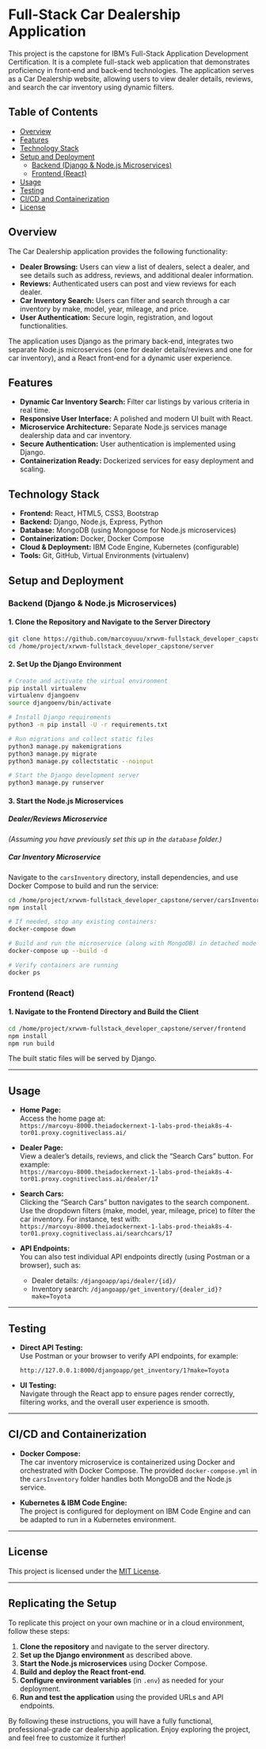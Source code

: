# Full-Stack Car Dealership Application

This project is the capstone for IBM’s Full-Stack Application Development Certification. It is a complete full-stack web application that demonstrates proficiency in front‑end and back‑end technologies. The application serves as a Car Dealership website, allowing users to view dealer details, reviews, and search the car inventory using dynamic filters.

## Table of Contents

- [Overview](#overview)
- [Features](#features)
- [Technology Stack](#technology-stack)
- [Setup and Deployment](#setup-and-deployment)
  - [Backend (Django & Node.js Microservices)](#backend-django--nodejs-microservices)
  - [Frontend (React)](#frontend-react)
- [Usage](#usage)
- [Testing](#testing)
- [CI/CD and Containerization](#cicd-and-containerization)
- [License](#license)

## Overview

The Car Dealership application provides the following functionality:
- **Dealer Browsing:** Users can view a list of dealers, select a dealer, and see details such as address, reviews, and additional dealer information.
- **Reviews:** Authenticated users can post and view reviews for each dealer.
- **Car Inventory Search:** Users can filter and search through a car inventory by make, model, year, mileage, and price.
- **User Authentication:** Secure login, registration, and logout functionalities.

The application uses Django as the primary back‑end, integrates two separate Node.js microservices (one for dealer details/reviews and one for car inventory), and a React front‑end for a dynamic user experience.

## Features

- **Dynamic Car Inventory Search:** Filter car listings by various criteria in real time.
- **Responsive User Interface:** A polished and modern UI built with React.
- **Microservice Architecture:** Separate Node.js services manage dealership data and car inventory.
- **Secure Authentication:** User authentication is implemented using Django.
- **Containerization Ready:** Dockerized services for easy deployment and scaling.

## Technology Stack

- **Frontend:** React, HTML5, CSS3, Bootstrap
- **Backend:** Django, Node.js, Express, Python
- **Database:** MongoDB (using Mongoose for Node.js microservices)
- **Containerization:** Docker, Docker Compose
- **Cloud & Deployment:** IBM Code Engine, Kubernetes (configurable)
- **Tools:** Git, GitHub, Virtual Environments (virtualenv)

## Setup and Deployment

### Backend (Django & Node.js Microservices)

#### 1. Clone the Repository and Navigate to the Server Directory

```bash
git clone https://github.com/marcoyuuu/xrwvm-fullstack_developer_capstone.git
cd /home/project/xrwvm-fullstack_developer_capstone/server
```

#### 2. Set Up the Django Environment

```bash
# Create and activate the virtual environment
pip install virtualenv
virtualenv djangoenv
source djangoenv/bin/activate

# Install Django requirements
python3 -m pip install -U -r requirements.txt

# Run migrations and collect static files
python3 manage.py makemigrations
python3 manage.py migrate
python3 manage.py collectstatic --noinput

# Start the Django development server
python3 manage.py runserver
```

#### 3. Start the Node.js Microservices

##### Dealer/Reviews Microservice  
*(Assuming you have previously set this up in the `database` folder.)*

##### Car Inventory Microservice

Navigate to the `carsInventory` directory, install dependencies, and use Docker Compose to build and run the service:

```bash
cd /home/project/xrwvm-fullstack_developer_capstone/server/carsInventory
npm install

# If needed, stop any existing containers:
docker-compose down

# Build and run the microservice (along with MongoDB) in detached mode
docker-compose up --build -d

# Verify containers are running
docker ps
```

### Frontend (React)

#### 1. Navigate to the Frontend Directory and Build the Client

```bash
cd /home/project/xrwvm-fullstack_developer_capstone/server/frontend
npm install
npm run build
```

The built static files will be served by Django.

---

## Usage

- **Home Page:**  
  Access the home page at:  
  `https://marcoyu-8000.theiadockernext-1-labs-prod-theiak8s-4-tor01.proxy.cognitiveclass.ai/`

- **Dealer Page:**  
  View a dealer’s details, reviews, and click the “Search Cars” button. For example:  
  `https://marcoyu-8000.theiadockernext-1-labs-prod-theiak8s-4-tor01.proxy.cognitiveclass.ai/dealer/17`

- **Search Cars:**  
  Clicking the “Search Cars” button navigates to the search component. Use the dropdown filters (make, model, year, mileage, price) to filter the car inventory. For instance, test with:  
  `https://marcoyu-8000.theiadockernext-1-labs-prod-theiak8s-4-tor01.proxy.cognitiveclass.ai/searchcars/17`

- **API Endpoints:**  
  You can also test individual API endpoints directly (using Postman or a browser), such as:  
  - Dealer details: `/djangoapp/api/dealer/{id}/`  
  - Inventory search: `/djangoapp/get_inventory/{dealer_id}?make=Toyota`

---

## Testing

- **Direct API Testing:**  
  Use Postman or your browser to verify API endpoints, for example:  
  ```
  http://127.0.0.1:8000/djangoapp/get_inventory/1?make=Toyota
  ```

- **UI Testing:**  
  Navigate through the React app to ensure pages render correctly, filtering works, and the overall user experience is smooth.

---

## CI/CD and Containerization

- **Docker Compose:**  
  The car inventory microservice is containerized using Docker and orchestrated with Docker Compose. The provided `docker-compose.yml` in the `carsInventory` folder handles both MongoDB and the Node.js service.
  
- **Kubernetes & IBM Code Engine:**  
  The project is configured for deployment on IBM Code Engine and can be adapted to run in a Kubernetes environment.

---

## License

This project is licensed under the [MIT License](LICENSE).

---

## Replicating the Setup

To replicate this project on your own machine or in a cloud environment, follow these steps:

1. **Clone the repository** and navigate to the server directory.
2. **Set up the Django environment** as described above.
3. **Start the Node.js microservices** using Docker Compose.
4. **Build and deploy the React front-end**.
5. **Configure environment variables** (in `.env`) as needed for your deployment.
6. **Run and test the application** using the provided URLs and API endpoints.

By following these instructions, you will have a fully functional, professional-grade car dealership application. Enjoy exploring the project, and feel free to customize it further!

